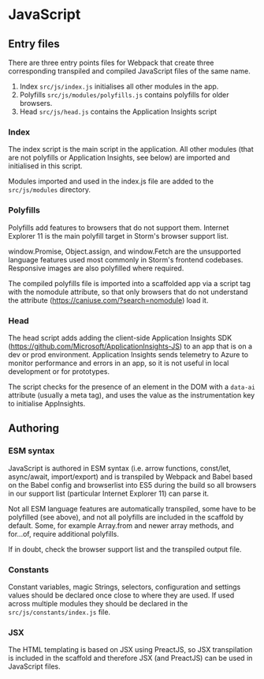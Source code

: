 # JavaScript


## Entry files
There are three entry points files for Webpack that create three corresponding transpiled and compiled JavaScript files of the same name.
1. Index `src/js/index.js` initialises all other modules in the app.
2. Polyfills `src/js/modules/polyfills.js` contains polyfills for older browsers.
3. Head `src/js/head.js` contains the Application Insights script  


### Index
The index script is the main script in the application. All other modules (that are not polyfills or Application Insights, see below) are imported and initialised in this script.

Modules imported and used in the index.js file are added to the `src/js/modules` directory.


### Polyfills
Polyfills add features to browsers that do not support them. Internet Explorer 11 is the main polyfill target in Storm's browser support list.

window.Promise, Object.assign, and window.Fetch are the unsupported language features used most commonly in Storm's frontend codebases.  Responsive images are also polyfilled where required.

The compiled polyfills file is imported into a scaffolded app via a script tag with the nomodule attribute, so that only browsers that do not understand the attribute (https://caniuse.com/?search=nomodule) load it. 


### Head
The head script adds adding the client-side Application Insights SDK (https://github.com/Microsoft/ApplicationInsights-JS) to an app that is on a dev or prod environment. Application Insights sends telemetry to Azure to monitor performance and errors in an app, so it is not useful in local development or for prototypes.

The script checks for the presence of an element in the DOM with a `data-ai` attribute (usually a meta tag), and uses the value as the instrumentation key to initialise AppInsights.


## Authoring 

### ESM syntax
JavaScript is authored in ESM syntax (i.e. arrow functions, const/let, async/await, import/export) and is transpiled by Webpack and Babel based on the Babel config and browserlist into ES5 during the build so all browsers in our support list (particular Internet Explorer 11) can parse it.

Not all ESM language features are automatically transpiled, some have to be polyfilled (see above), and not all polyfills are included in the scaffold by default. Some, for example Array.from and newer array methods, and for...of, require additional polyfills.

If in doubt, check the browser support list and the transpiled output file.


### Constants
Constant variables, magic Strings, selectors, configuration and settings values should be declared once close to where they are used. If used across multiple modules they should be declared in the `src/js/constants/index.js` file.


### JSX
The HTML templating is based on JSX using PreactJS, so JSX transpilation is included in the scaffold and therefore JSX (and PreactJS) can be used in JavaScript files.

<!-- TO do: example microfrontend -->